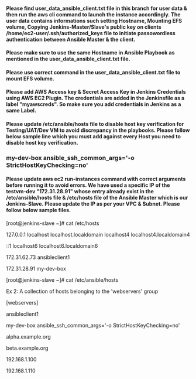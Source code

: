#### Please find user_data_ansible_client.txt file in this branch for user data & then run the aws cli command to launch the instance accordingly. The user data contains informations such setting Hostname, Mounting EFS volume, Copying Jenkins-Master/Slave's public key on clients /home/ec2-user/.ssh/authorized_keys file to initiate passowordless authentication between Ansible Master & the client. 

#### Please make sure to use the same Hostname in Ansible Playbook as mentioned in the user_data_ansible_client.txt file.

#### Please use correct command in the user_data_ansible_client.txt file to mount EFS volume.

#### Please add AWS Access key & Secret Access Key in Jenkins Credentials using AWS EC2 Plugin. The credentials are added in the Jenkinsfile as a label "myawscreds". So make sure you add credentials in Jenkins as a same Label.

#### Please update /etc/ansible/hosts file to disable host key verification for Testing/UAT/Dev VM to avoid discrepancy in the playbooks. Please follow below sample line which you must add against every Host you need to disable host key verification.

### my-dev-box ansible_ssh_common_args='-o StrictHostKeyChecking=no'

#### Please update aws ec2 run-instances command with correct arguments before running it to avoid errors. We have used a specific IP of the testvm-dev "172.31.28.91" whose entry already exist in the /etc/ansible/hosts file & /etc/hosts file of the Ansible Master which is our Jenkins-Slave. Please update the IP as per your VPC & Subnet. Please follow below sample files.

[root@jenkins-slave ~]# cat /etc/hosts

127.0.0.1   localhost localhost.localdomain localhost4 localhost4.localdomain4

::1         localhost6 localhost6.localdomain6

172.31.62.73 ansibleclient1

172.31.28.91  my-dev-box

[root@jenkins-slave ~]# cat /etc/ansible/hosts

Ex 2: A collection of hosts belonging to the 'webservers' group

[webservers]

ansibleclient1

my-dev-box ansible_ssh_common_args='-o StrictHostKeyChecking=no'

alpha.example.org

beta.example.org

192.168.1.100

192.168.1.110




